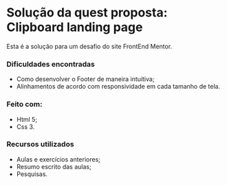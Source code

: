 # Solução da quest proposta: Clipboard landing page

Esta é a solução para um desafio do site FrontEnd Mentor.

### Dificuldades encontradas

- Como desenvolver o Footer de maneira intuitiva;
- Alinhamentos de acordo com responsividade em cada tamanho de tela.


### Feito com:
- Html 5;
- Css 3.


### Recursos utilizados

- Aulas e exercícios anteriores;
- Resumo escrito das aulas;
- Pesquisas.


